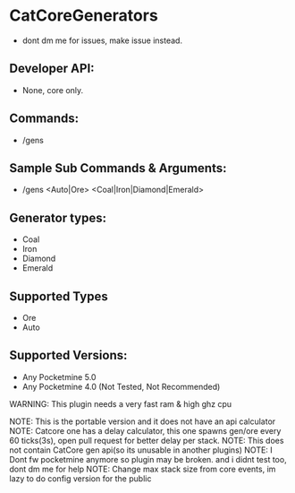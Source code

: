 # CatCoreGenerators
- dont dm me for issues, make issue instead.

## Developer API:
- None, core only.

## Commands:
- /gens
 
## Sample Sub Commands & Arguments:
   - /gens <Auto|Ore> <Coal|Iron|Diamond|Emerald> <Amount>

 ## Generator types:
   - Coal
   - Iron
   - Diamond
   - Emerald

  ## Supported Types
   - Ore
   - Auto

  ## Supported Versions:
   - Any Pocketmine 5.0
   - Any Pocketmine 4.0 (Not Tested, Not Recommended)

WARNING: This plugin needs a very fast ram & high ghz cpu

NOTE: This is the portable version and it does not have an api calculator
NOTE: Catcore one has a delay calculator, this one spawns gen/ore every 60 ticks(3s), open pull request for better delay per stack.
NOTE: This does not contain CatCore gen api(so its unusable in another plugins)
NOTE: I Dont fw pocketmine anymore so plugin may be broken. and i didnt test too, dont dm me for help
NOTE: Change max stack size from core events, im lazy to do config version for the public
